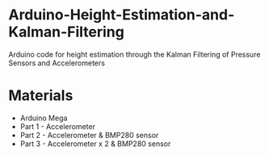 # Arduino-Height-Estimation-and-Kalman-Filtering
Arduino code for height estimation through the Kalman Filtering of Pressure Sensors and Accelerometers

# Materials
* Arduino Mega
* Part 1 - Accelerometer
* Part 2 - Accelerometer & BMP280 sensor
* Part 3 - Accelerometer x 2 & BMP280 sensor
